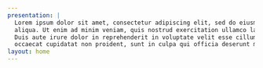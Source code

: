 ```yaml
---
presentation: |
  Lorem ipsum dolor sit amet, consectetur adipiscing elit, sed do eiusmod tempor incididunt ut labore et dolore magna 
  aliqua. Ut enim ad minim veniam, quis nostrud exercitation ullamco laboris nisi ut aliquip ex ea commodo consequat. 
  Duis aute irure dolor in reprehenderit in voluptate velit esse cillum dolore eu fugiat nulla pariatur. Excepteur sint 
  occaecat cupidatat non proident, sunt in culpa qui officia deserunt mollit anim id est laborum.
layout: home
---
```


